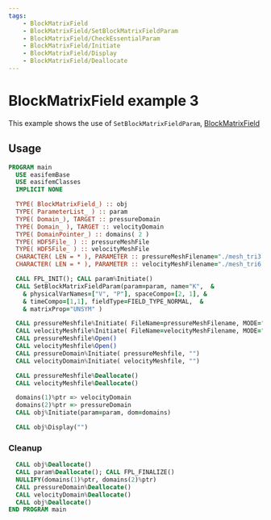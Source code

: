 ```yaml
---
tags:
    - BlockMatrixField
    - BlockMatrixField/SetBlockMatrixFieldParam
    - BlockMatrixField/CheckEssentialParam
    - BlockMatrixField/Initiate
    - BlockMatrixField/Display
    - BlockMatrixField/Deallocate
---
```


# BlockMatrixField example 3

This example shows the use of `SetBlockMatrixFieldParam`, [BlockMatrixField](BlockMatrixField_.md)

## Usage

```fortran
PROGRAM main
  USE easifemBase
  USE easifemClasses
  IMPLICIT NONE
```

```fortran
  TYPE( BlockMatrixField_) :: obj
  TYPE( ParameterList_ ) :: param
  TYPE( Domain_), TARGET :: pressureDomain
  TYPE( Domain_ ), TARGET :: velocityDomain
  TYPE( DomainPointer_) :: domains( 2 )
  TYPE( HDF5File_ ) :: pressureMeshFile
  TYPE( HDF5File_ ) :: velocityMeshFile
  CHARACTER( LEN = * ), PARAMETER :: pressureMeshFilename="./mesh_tri3.h5"
  CHARACTER( LEN = * ), PARAMETER :: velocityMeshFilename="./mesh_tri6.h5"
```

```fortran
  CALL FPL_INIT(); CALL param%Initiate()
  CALL SetBlockMatrixFieldParam(param=param, name="K",  &
    & physicalVarNames=["V", "P"], spaceCompo=[2, 1], &
    & timeCompo=[1,1], fieldType=FIELD_TYPE_NORMAL,  &
    & matrixProp="UNSYM" )
```

```fortran
  CALL pressureMeshfile%Initiate( FileName=pressureMeshFilename, MODE="READ" )
  CALL velocityMeshfile%Initiate( FileName=velocityMeshFilename, MODE="READ" )
  CALL pressureMeshfile%Open()
  CALL velocityMeshfile%Open()
  CALL pressureDomain%Initiate( pressureMeshfile, "")
  CALL velocityDomain%Initiate( velocityMeshfile, "")
```

```fortran
  CALL pressureMeshfile%Deallocate()
  CALL velocityMeshfile%Deallocate()
```

```fortran
  domains(1)%ptr => velocityDomain
  domains(2)%ptr => pressureDomain
  CALL obj%Initiate(param=param, dom=domains)
```

```fortran
  CALL obj%Display("")
```

### Cleanup

```fortran
  CALL obj%Deallocate()
  CALL param%Deallocate(); CALL FPL_FINALIZE()
  NULLIFY(domains(1)%ptr, domains(2)%ptr)
  CALL pressureDomain%Deallocate()
  CALL velocityDomain%Deallocate()
  CALL obj%Deallocate()
END PROGRAM main
```
